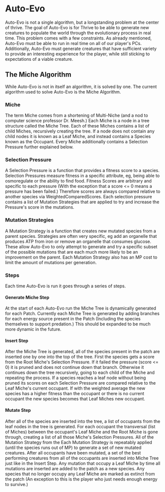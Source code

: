 # Auto-Evo

Auto-Evo is not a single algorithm, but a longstanding problem at the center of
thrive. The goal of Auto-Evo is for Thrive to be able to generate new creatures
to populate the world through the evolutionary process in real time. This
problem comes with a few constraints. As already mentioned, Auto-Evo must be
able to run in real time on all of our player's PCs. Additionally, Auto-Evo must
generate creatures that have sufficient variety to provide an interesting
experience for the player, while still sticking to expectations of a viable
creature.

## The Miche Algorithm
While Auto-Evo is not in itself an algorithm, it is solved by one. The current
algorithm used to solve Auto-Evo is the Miche Algorithm.

### Miche
The term Miche comes from a shortening of Multi-Niche (and a nod to computer
science professor Dr. Meesh.) Each Miche is a node in a tree structure called
the Miche Tree. Each of these Miches contains a list of child Miches,
recursively creating the tree. If a node does not contain any child nodes it is
known as a Leaf Miche, and instead contains a Species known as the Occupant.
Every Miche additionally contains a Selection Pressure further explained below.

### Selection Pressure
A Selection Pressure is a function that provides a fitness score to a species.
Selection Pressures measure fitness in a specific attribute, eg, being able to
osmoregulate or the ability to find food. Fitness Scores are arbitrary and
specific to each pressure (With the exception that a score <= 0 means a pressure
has been failed.) Therefore scores are always compared relative to another
species via WeightedComparedScores. Each selection pressure contains a list of
Mutation Strategies that are applied to try and increase the Pressure's score in
the mutations.

### Mutation Strategies
A Mutation Strategy is a function that creates new mutated species from a parent
species. Strategies are often very specific, eg add an organelle that produces
ATP from iron or remove an organelle that consumes glucose. These allow Auto-Evo
to only attempt to generate and try a specific subset of the possible mutations
that are each much more likely to be an improvement on the parent. Each Mutation
Strategy also has an MP cost to limit the amount of mutations per generation.

### Steps
Each time Auto-Evo is run it goes through a series of steps.

#### Generate Miche Step
At the start of each Auto-Evo run the Miche Tree is dynamically generated for
each Patch. Currently each Miche Tree is generated by adding branches for each
energy source present in the Patch (Including the species themselves to support
predation.) This should be expanded to be much more dynamic in the future.

#### Insert Step
After the Miche Tree is generated, all of the species present in the patch are
inserted one by one into the top of the tree. First the species gets a score
from the Root Miche's Selection Pressure. If it failed the pressure (score <= 0)
it is pruned and does not continue down that branch. Otherwise it continues down
the tree recursively, going to each child of the Miche and repeating the
process. If a species reaches a leaf node without being pruned its scores on
each Selection Pressure are compared relative to the Leaf Miche's current
occupant. If with the weighted average the new species has a higher fitness than
the occupant or there is no current occupant the new species becomes that Leaf
Miches new occupant.

#### Mutate Step
After all of the species are inserted into the tree, a list of occupants from
the leaf nodes in the tree is generated. For each occupant the transversal (list
of Miches) between the occupant's Leaf Miche and the Root Miche is gone through,
creating a list of all those Miche's Selection Pressures. All of the Mutation
Strategy from the Each Mutation Strategy is repeatably applied (until the
species runs out of MP) to generate a set of new mutated creatures. After all
occupants have been mutated, a set of the best performing creatures from all of
the occupants are inserted into Miche Tree just like in the Insert Step. Any
mutation that occupy a Leaf Miche by time all mutations are inserted are added
to the patch as a new species. Any species that no longer occupy any Leaf Miche
are marked as extinct from the patch (An exception to this is the player who
just needs enough energy to survive.)
